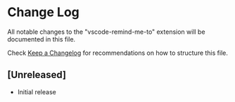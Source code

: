 # Change Log
All notable changes to the "vscode-remind-me-to" extension will be documented in this file.

Check [Keep a Changelog](http://keepachangelog.com/) for recommendations on how to structure this file.

## [Unreleased]
- Initial release